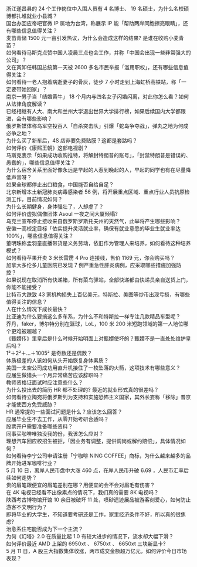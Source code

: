 浙江遂昌县的 24 个工作岗位中入围人员有 4 名博士、 19 名硕士，为什么名校硕博都扎堆就业小县城？  
国台办回应帝吧官微 IP 属地为台湾，称展示 IP 能「帮助两岸同胞擦亮眼睛」，还有哪些信息值得关注？  
麦苗青储 1500 元一亩引发热议，为什么会造成这样的结果? 是谁在收购小麦青苗？  
如何看待马斯克点赞中国人凌晨三点也会工作，并称「中国会出现一些非常强大的公司」？  
文在寅卸任韩国总统第一天被 2600 多名市民举报「滥用职权」，还有哪些信息值得关注？  
如何看待一老人抱着病逝妻子的骨灰，徒步 7 小时走到上海虹桥高铁站，称「一定要带她回家」？  
南京一男子当「结婚黄牛」 18 个月内与四名女子闪婚闪离，对此你怎么看？如何从法律角度解读？  
已经相继有人大、南大和兰州大学退出世界大学排行榜，如果后续国内大学都跟进，会有哪些影响？  
俄罗斯媒体称乌军空投百人「自杀突击队」引爆「蛇岛争夺战」，弹丸之地为何成必争之地？  
为什么买了新车后，4S 店非要免费贴膜？这都是套路吗？  
如何评价《康熙王朝》这部电视剧？  
马斯克表示「如果成功收购推特，将解封特朗普的账号」，「封禁特朗普是错误的、愚蠢的」，哪些信息值得关注？  
为什么宿舍关系里面好像永远是早起的人惹到晚起的人，早起的同学也有在尽量降低声音呀？  
如果全球都停止出口粮食，中国能否自给自足？  
北京新增本土新冠肺炎病毒感染者 56 例，将开展重点区域、重点行业人员抗原检测工作，目前情况如何？  
为什么长期健身，身体强壮了，人却虚了？  
如何评价虚拟偶像团体 Asoul 一夜之间大厦倾塌?  
乌克兰宣布停止接收来自俄罗斯罗斯托夫州的天然气，此举将产生哪些影响？  
安徽一高校定目标「依实提升灵活就业率，确保有就业意愿的毕业生就业率达 100%」，哪些信息值得关注？  
董明珠称孟羽童直播带货是义务劳动，依旧作为管理人来培养，如何看待这种培养模式？  
如何看待苹果开卖 3 米长雷雳 4 Pro 连接线，售价 1169 元，你会购买吗？  
加拿大多伦多儿童医院已发现 7 例严重急性肝炎病例，应采取哪些措施加强防控？  
如果说现在取消所有快递箱，所有菜鸟驿站，全部快递都由快递员亲自送货上门，你能不能接受？  
比特币大跌致 43 家机构损失上百亿美元，特斯拉、美图等炒币出现亏损，有哪些值得关注的信息？  
人在什么情况下成长最快？  
比亚迪为什么要搞这么多车系，为什么不和特斯拉一样专注几款精品车型呢？  
乔丹，faker，博尔特分别在篮球，LoL，100 米 200 米短跑领域的第一人地位哪个更难被超越？  
《甄嬛传》里皇后是什么时候开始明面上对甄嬛使坏的？甄嬛不是一直处处维护皇后吗？  
1²＋2²＋…＋1005² 是奇数还是偶数？  
体质极差的人该如何从头开始恢复身体素质？  
美国一太空公司成功用直升机接住了一枚坠落的火箭，这项技术有哪些意义？  
应届生做猎头一个月异常痛苦应该辞职吗？  
教师资格证面试时应注意些什么？  
为什么投出去的简历 HR 都不处理的? 最近的就业形式真的很差吗？  
如何看待立陶宛将俄罗斯列为支持和实施恐怖主义国家，其外长妄称「移除」普京才能使西方免受威胁？  
HR 通常提的一些面试问题是什么？应该怎么回答？  
应届毕业生不去工作，从零开始考研合适吗？  
股票开户需要准备哪些资料？  
同事买咖啡唯独没我的份，我该怎么应对？  
理想汽车回应校招生被拒，「因业务有调整，提供调岗或解约赔偿」，具体情况如何？  
如何看待李宁公司申请注册「宁咖啡 NING COFFEE」商标，为什么越来越多的品牌开始进军咖啡行业？  
5 月 10 日，离岸人民币盘中大涨 460 点，在岸人民币升破 6.69 ，人民币汇率后续如何走势？  
贵的眉笔跟便宜的眉笔差别在哪？用便宜的会不会对眉毛有伤害？  
在 4K 电视已经看不出像素点的情况下，我们真的需要 8K 电视吗？  
陕西考古博物馆开馆 10 余日被破坏 11 处，喷砂遗迹展品被游客刻爱心，如何防止游客不文明行为？  
即将毕业的大学生，不知道要考研还是工作，家里经济条件不好，所以真的很焦虑?  
治愈系住宅能否成为下一个主流？  
为何《幻塔》2.0 在质量比起 1.0 有较大进步的情况下，流水却大幅下滑？  
如何评价最近 AMD 上架的 6950xt 、 6750xt 、 6650xt 三块新显卡?  
5 月 11 日，A 股三大指数集体收涨，两市成交金额超万亿元，如何评价今日市场表现？  
